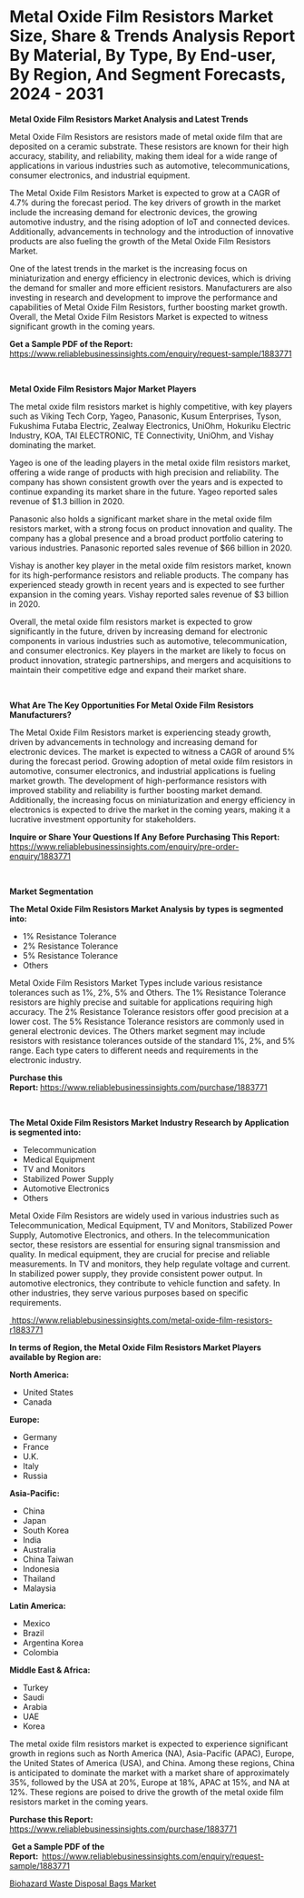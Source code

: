 <p><h1>Metal Oxide Film Resistors Market Size, Share & Trends Analysis Report By Material, By Type, By End-user, By Region, And Segment Forecasts, 2024 - 2031</h1></p><p><strong>Metal Oxide Film Resistors Market Analysis and Latest Trends</strong></p>
<p><p>Metal Oxide Film Resistors are resistors made of metal oxide film that are deposited on a ceramic substrate. These resistors are known for their high accuracy, stability, and reliability, making them ideal for a wide range of applications in various industries such as automotive, telecommunications, consumer electronics, and industrial equipment.</p><p>The Metal Oxide Film Resistors Market is expected to grow at a CAGR of 4.7% during the forecast period. The key drivers of growth in the market include the increasing demand for electronic devices, the growing automotive industry, and the rising adoption of IoT and connected devices. Additionally, advancements in technology and the introduction of innovative products are also fueling the growth of the Metal Oxide Film Resistors Market.</p><p>One of the latest trends in the market is the increasing focus on miniaturization and energy efficiency in electronic devices, which is driving the demand for smaller and more efficient resistors. Manufacturers are also investing in research and development to improve the performance and capabilities of Metal Oxide Film Resistors, further boosting market growth. Overall, the Metal Oxide Film Resistors Market is expected to witness significant growth in the coming years.</p></p>
<p><strong>Get a Sample PDF of the Report:&nbsp;</strong> <a href="https://www.reliablebusinessinsights.com/enquiry/request-sample/1883771">https://www.reliablebusinessinsights.com/enquiry/request-sample/1883771</a></p>
<p>&nbsp;</p>
<p><strong>Metal Oxide Film Resistors Major Market Players</strong></p>
<p><p>The metal oxide film resistors market is highly competitive, with key players such as Viking Tech Corp, Yageo, Panasonic, Kusum Enterprises, Tyson, Fukushima Futaba Electric, Zealway Electronics, UniOhm, Hokuriku Electric Industry, KOA, TAI ELECTRONIC, TE Connectivity, UniOhm, and Vishay dominating the market. </p><p>Yageo is one of the leading players in the metal oxide film resistors market, offering a wide range of products with high precision and reliability. The company has shown consistent growth over the years and is expected to continue expanding its market share in the future. Yageo reported sales revenue of $1.3 billion in 2020.</p><p>Panasonic also holds a significant market share in the metal oxide film resistors market, with a strong focus on product innovation and quality. The company has a global presence and a broad product portfolio catering to various industries. Panasonic reported sales revenue of $66 billion in 2020.</p><p>Vishay is another key player in the metal oxide film resistors market, known for its high-performance resistors and reliable products. The company has experienced steady growth in recent years and is expected to see further expansion in the coming years. Vishay reported sales revenue of $3 billion in 2020.</p><p>Overall, the metal oxide film resistors market is expected to grow significantly in the future, driven by increasing demand for electronic components in various industries such as automotive, telecommunication, and consumer electronics. Key players in the market are likely to focus on product innovation, strategic partnerships, and mergers and acquisitions to maintain their competitive edge and expand their market share.</p></p>
<p>&nbsp;</p>
<p><strong>What Are The Key Opportunities For Metal Oxide Film Resistors Manufacturers?</strong></p>
<p><p>The Metal Oxide Film Resistors market is experiencing steady growth, driven by advancements in technology and increasing demand for electronic devices. The market is expected to witness a CAGR of around 5% during the forecast period. Growing adoption of metal oxide film resistors in automotive, consumer electronics, and industrial applications is fueling market growth. The development of high-performance resistors with improved stability and reliability is further boosting market demand. Additionally, the increasing focus on miniaturization and energy efficiency in electronics is expected to drive the market in the coming years, making it a lucrative investment opportunity for stakeholders.</p></p>
<p><strong>Inquire or Share Your Questions If Any Before Purchasing This Report:</strong> <a href="https://www.reliablebusinessinsights.com/enquiry/pre-order-enquiry/1883771">https://www.reliablebusinessinsights.com/enquiry/pre-order-enquiry/1883771</a></p>
<p>&nbsp;</p>
<p><strong>Market Segmentation</strong></p>
<p><strong>The Metal Oxide Film Resistors Market Analysis by types is segmented into:</strong></p>
<p><ul><li>1% Resistance Tolerance</li><li>2% Resistance Tolerance</li><li>5% Resistance Tolerance</li><li>Others</li></ul></p>
<p><p>Metal Oxide Film Resistors Market Types include various resistance tolerances such as 1%, 2%, 5% and Others. The 1% Resistance Tolerance resistors are highly precise and suitable for applications requiring high accuracy. The 2% Resistance Tolerance resistors offer good precision at a lower cost. The 5% Resistance Tolerance resistors are commonly used in general electronic devices. The Others market segment may include resistors with resistance tolerances outside of the standard 1%, 2%, and 5% range. Each type caters to different needs and requirements in the electronic industry.</p></p>
<p><strong>Purchase this Report:&nbsp;</strong><a href="https://www.reliablebusinessinsights.com/purchase/1883771">https://www.reliablebusinessinsights.com/purchase/1883771</a></p>
<p>&nbsp;</p>
<p><strong>The Metal Oxide Film Resistors Market Industry Research by Application is segmented into:</strong></p>
<p><ul><li>Telecommunication</li><li>Medical Equipment</li><li>TV and Monitors</li><li>Stabilized Power Supply</li><li>Automotive Electronics</li><li>Others</li></ul></p>
<p><p>Metal Oxide Film Resistors are widely used in various industries such as Telecommunication, Medical Equipment, TV and Monitors, Stabilized Power Supply, Automotive Electronics, and others. In the telecommunication sector, these resistors are essential for ensuring signal transmission and quality. In medical equipment, they are crucial for precise and reliable measurements. In TV and monitors, they help regulate voltage and current. In stabilized power supply, they provide consistent power output. In automotive electronics, they contribute to vehicle function and safety. In other industries, they serve various purposes based on specific requirements.</p></p>
<p><a href="https://www.reliablebusinessinsights.com/metal-oxide-film-resistors-r1883771">&nbsp;https://www.reliablebusinessinsights.com/metal-oxide-film-resistors-r1883771</a></p>
<p><strong>In terms of Region, the Metal Oxide Film Resistors Market Players available by Region are:</strong></p>
<p>
    <p> <strong> North America: </strong>
        <ul>
            <li>United States</li>
            <li>Canada</li>
        </ul>
        </p> 
    <p> <strong> Europe: </strong>
        <ul>
            <li>Germany</li>
            <li>France</li>
            <li>U.K.</li>
            <li>Italy</li>
            <li>Russia</li>
        </ul>
        </p> 
    <p> <strong> Asia-Pacific: </strong>
        <ul>
            <li>China</li>
            <li>Japan</li>
            <li>South Korea</li>
            <li>India</li>
            <li>Australia</li>
            <li>China Taiwan</li>
            <li>Indonesia</li>
            <li>Thailand</li>
            <li>Malaysia</li>
        </ul>
        </p> 
    <p> <strong> Latin America: </strong>
        <ul>
            <li>Mexico</li>
            <li>Brazil</li>
            <li>Argentina Korea</li>
            <li>Colombia</li>
        </ul>
        </p> 
    <p> <strong> Middle East & Africa: </strong>
        <ul>
            <li>Turkey</li>
            <li>Saudi</li>
            <li>Arabia</li>
            <li>UAE</li>
            <li>Korea</li>
        </ul>
    </p>
    </p>
<p><p>The metal oxide film resistors market is expected to experience significant growth in regions such as North America (NA), Asia-Pacific (APAC), Europe, the United States of America (USA), and China. Among these regions, China is anticipated to dominate the market with a market share of approximately 35%, followed by the USA at 20%, Europe at 18%, APAC at 15%, and NA at 12%. These regions are poised to drive the growth of the metal oxide film resistors market in the coming years.</p></p>
<p><strong>Purchase this Report: </strong><a href="https://www.reliablebusinessinsights.com/purchase/1883771">https://www.reliablebusinessinsights.com/purchase/1883771</a></p>
<p>&nbsp;<strong>Get a Sample PDF of the Report:&nbsp;&nbsp;</strong><a href="https://www.reliablebusinessinsights.com/enquiry/request-sample/1883771">https://www.reliablebusinessinsights.com/enquiry/request-sample/1883771</a></p>
<p><strong></strong></p>
<p><p><a href="https://github.com/kulaberyasin52/Market-Research-Report-List-1/blob/main/biohazard-waste-disposal-bags-market.md">Biohazard Waste Disposal Bags Market</a></p></p>